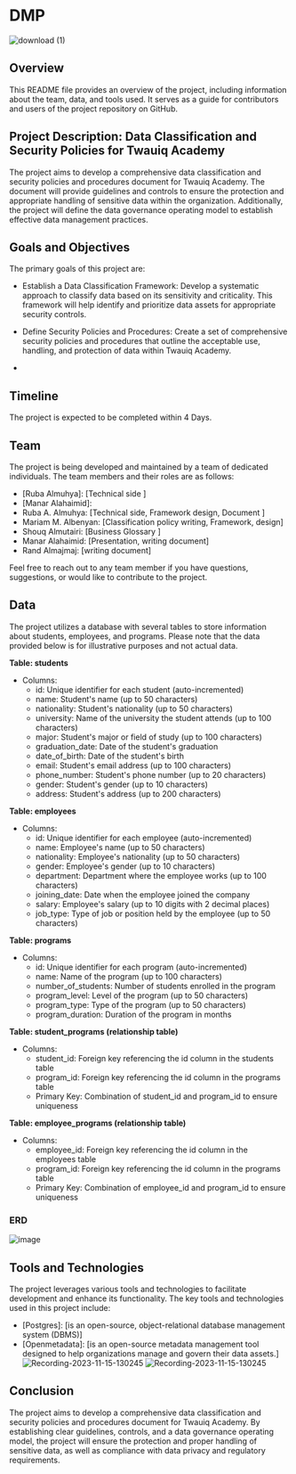 # DMP
![download (1)](https://github.com/RubaALmohya/DMP/assets/87912604/5176e505-5d9e-4cfe-b000-c136ad7143ce)


## Overview

This README file provides an overview of the project, including information about the team, data, and tools used. It serves as a guide for contributors and users of the project repository on GitHub.

## Project Description: Data Classification and Security Policies for Twauiq Academy

The project aims to develop a comprehensive data classification and security policies and procedures document for Twauiq Academy. The document will provide guidelines and controls to ensure the protection and appropriate handling of sensitive data within the organization. Additionally, the project will define the data governance operating model to establish effective data management practices.

 ## Goals and Objectives
 The primary goals of this project are:
-	Establish a Data Classification Framework:
Develop a systematic approach to classify data based on its sensitivity and criticality. This framework will help identify and prioritize data assets for appropriate security controls.
-	Define Security Policies and Procedures:
Create a set of comprehensive security policies and procedures that outline the acceptable use, handling, and protection of data within Twauiq Academy.

-

## Timeline

The project is expected to be completed within 4 Days. 


## Team

The project is being developed and maintained by a team of dedicated individuals. The team members and their roles are as follows:

- [Ruba Almuhya]: [Technical side ]
- [Manar Alahaimid]: 
- Ruba A. Almuhya: [Technical side, Framework design, Document ]
- Mariam M. Albenyan: [Classification policy writing, Framework, design]
-  Shouq Almutairi: [Business Glossary ]
-  Manar Alahaimid: [Presentation, writing document]
-  Rand Almajmaj: [writing document]

Feel free to reach out to any team member if you have questions, suggestions, or would like to contribute to the project.

## Data

The project utilizes a database with several tables to store information about students, employees, and programs. Please note that the data provided below is for illustrative purposes and not actual data.

**Table: students**
- Columns:
  - id: Unique identifier for each student (auto-incremented)
  - name: Student's name (up to 50 characters)
  - nationality: Student's nationality (up to 50 characters)
  - university: Name of the university the student attends (up to 100 characters)
  - major: Student's major or field of study (up to 100 characters)
  - graduation_date: Date of the student's graduation
  - date_of_birth: Date of the student's birth
  - email: Student's email address (up to 100 characters)
  - phone_number: Student's phone number (up to 20 characters)
  - gender: Student's gender (up to 10 characters)
  - address: Student's address (up to 200 characters)

**Table: employees**
- Columns:
  - id: Unique identifier for each employee (auto-incremented)
  - name: Employee's name (up to 50 characters)
  - nationality: Employee's nationality (up to 50 characters)
  - gender: Employee's gender (up to 10 characters)
  - department: Department where the employee works (up to 100 characters)
  - joining_date: Date when the employee joined the company
  - salary: Employee's salary (up to 10 digits with 2 decimal places)
  - job_type: Type of job or position held by the employee (up to 50 characters)

**Table: programs**
- Columns:
  - id: Unique identifier for each program (auto-incremented)
  - name: Name of the program (up to 100 characters)
  - number_of_students: Number of students enrolled in the program
  - program_level: Level of the program (up to 50 characters)
  - program_type: Type of the program (up to 50 characters)
  - program_duration: Duration of the program in months

**Table: student_programs (relationship table)**
- Columns:
  - student_id: Foreign key referencing the id column in the students table
  - program_id: Foreign key referencing the id column in the programs table
  - Primary Key: Combination of student_id and program_id to ensure uniqueness

**Table: employee_programs (relationship table)**
- Columns:
  - employee_id: Foreign key referencing the id column in the employees table
  - program_id: Foreign key referencing the id column in the programs table
  - Primary Key: Combination of employee_id and program_id to ensure uniqueness
    
 ### ERD 
 ![image](https://github.com/RubaALmohya/DMP/assets/87912604/6c6f4b9e-a001-43f7-98b8-250b4d2c9c6b)


## Tools and Technologies

The project leverages various tools and technologies to facilitate development and enhance its functionality. The key tools and technologies used in this project include:

- [Postgres]: [is an open-source, object-relational database management system (DBMS)]
- [Openmetadata]: [is an open-source metadata management tool designed to help organizations manage and govern their data assets.]
  ![Recording-2023-11-15-130245](https://github.com/RubaALmohya/DMP/assets/87912604/36cb47d9-4a4c-4abd-b93b-93a856f59d90)
![Recording-2023-11-15-130245](https://github.com/RubaALmohya/DMP/assets/87912604/783d5bb7-48d0-4a6a-802d-2fd5b5525bda)

## Conclusion

The project aims to develop a comprehensive data classification and security policies and procedures document for Twauiq Academy. By establishing clear guidelines, controls, and a data governance operating model, the project will ensure the protection and proper handling of sensitive data, as well as compliance with data privacy and regulatory requirements.


